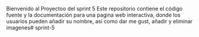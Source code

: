 Bienvenido al Proyectoo del sprint 5 
Este repositorio contiene el código fuente y la documentación para una pagina web interactiva, donde los usuarios pueden añadir su nombre, asi como dar me gust, añadir y eliminar imagenes# sprint-5
